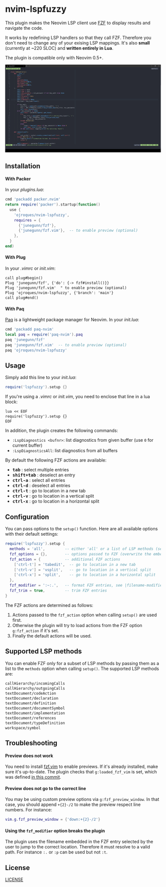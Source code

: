 # nvim-lspfuzzy

This plugin makes the Neovim LSP client use
[FZF](https://github.com/junegunn/fzf)
to display results and navigate the code.

It works by redefining LSP handlers so that they call FZF. Therefore
you don't need to change any of your exising LSP mappings. It's also **small**
(currently at ~220 SLOC) and **written entirely in Lua**.

The plugin is compatible only with Neovim 0.5+.

![demo](./demo.gif)

## Installation

#### With Packer
In your *plugins.lua*:
```lua
cmd 'packadd packer.nvim'
return require('packer').startup(function()
  use {
    'ojroques/nvim-lspfuzzy',
    requires = {
      {'junegunn/fzf'},
      {'junegunn/fzf.vim'},  -- to enable preview (optional)
    },
  }
end)
```

#### With Plug
In your *.vimrc* or *init.vim*:
```vim
call plug#begin()
Plug 'junegunn/fzf', {'do': {-> fzf#install()}}
Plug 'junegunn/fzf.vim'  " to enable preview (optional)
Plug 'ojroques/nvim-lspfuzzy', {'branch': 'main'}
call plug#end()
```

#### With Paq
[Paq](https://github.com/savq/paq-nvim) is a lightweight package manager for
Neovim. In your *init.lua*:
```lua
cmd 'packadd paq-nvim'
local paq = require('paq-nvim').paq
paq 'junegunn/fzf'
paq 'junegunn/fzf.vim'  -- to enable preview (optional)
paq 'ojroques/nvim-lspfuzzy'
```

## Usage
Simply add this line to your *init.lua*:
```lua
require('lspfuzzy').setup {}
```

If you're using a *.vimrc* or *init.vim*, you need to enclose that line in a
lua block:
```vim
lua << EOF
require('lspfuzzy').setup {}
EOF
```

In addition, the plugin creates the following commands:
* `:LspDiagnostics <bufnr>`: list diagnostics from given buffer
  (use `0` for current buffer)
* `:LspDiagnosticsAll`: list diagnostics from all buffers

By default the following FZF actions are available:
* <kbd>**tab**</kbd> : select multiple entries
* <kbd>**shift+tab**</kbd> : deselect an entry
* <kbd>**ctrl-a**</kbd> : select all entries
* <kbd>**ctrl-d**</kbd> : deselect all entries
* <kbd>**ctrl-t**</kbd> : go to location in a new tab
* <kbd>**ctrl-v**</kbd> : go to location in a vertical split
* <kbd>**ctrl-x**</kbd> : go to location in a horizontal split

## Configuration
You can pass options to the `setup()` function. Here are all available options
with their default settings:
```lua
require('lspfuzzy').setup {
  methods = 'all',         -- either 'all' or a list of LSP methods (see below)
  fzf_options = {},        -- options passed to FZF (overwrite the embedded default ones)
  fzf_action = {           -- additional FZF actions
    ['ctrl-t'] = 'tabedit',  -- go to location in a new tab
    ['ctrl-v'] = 'vsplit',   -- go to location in a vertical split
    ['ctrl-x'] = 'split',    -- go to location in a horizontal split
  },
  fzf_modifier = ':~:.',   -- format FZF entries, see |filename-modifiers|
  fzf_trim = true,         -- trim FZF entries
}
```

The FZF actions are determined as follows:
1. Actions passed to the `fzf_action` option when calling `setup()` are used
  first.
2. Otherwise the plugin will try to load actions from the FZF option
  `g:fzf_action` if it's set.
3. Finally the default actions will be used.

## Supported LSP methods
You can enable FZF only for a subset of LSP methods by passing them as a list
to the `methods` option when calling `setup()`. The supported LSP methods are:
```
callHierarchy/incomingCalls
callHierarchy/outgoingCalls
textDocument/codeAction
textDocument/declaration
textDocument/definition
textDocument/documentSymbol
textDocument/implementation
textDocument/references
textDocument/typeDefinition
workspace/symbol
```

## Troubleshooting

#### Preview does not work
You need to install [fzf.vim](https://github.com/junegunn/fzf.vim) to enable
previews. If it's already installed, make sure it's up-to-date. The plugin
checks that `g:loaded_fzf_vim` is set, which was defined
[in this commit](https://github.com/junegunn/fzf.vim/commit/636a62f140181f80c8e7460a76ae6a5d2c5d97b2).

#### Preview does not go to the correct line
You may be using custom preview options via `g:fzf_preview_window`. In that
case, you should append `+{2}-/2` to make the preview respect line numbers.
For instance:
```lua
vim.g.fzf_preview_window = {'down:+{2}-/2'}
```

#### Using the `fzf_modifier` option breaks the plugin
The plugin uses the filename embedded in the FZF entry selected by the user
to jump to the correct location. Therefore it must resolve to a valid path.
For instance `:.` or `:p` can be used but not `:t`.

## License
[LICENSE](./LICENSE)
